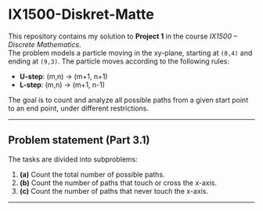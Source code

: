 # IX1500-Diskret-Matte

This repository contains my solution to **Project 1** in the course *IX1500 – Discrete Mathematics*.  
The problem models a particle moving in the xy-plane, starting at `(0,4)` and ending at `(9,3)`. The particle moves according to the following rules:

- **U-step**: (m,n) → (m+1, n+1)  
- **L-step**: (m,n) → (m+1, n-1)  

The goal is to count and analyze all possible paths from a given start point to an end point, under different restrictions.

---

## Problem statement (Part 3.1)
The tasks are divided into subproblems:

1. **(a)** Count the total number of possible paths.  
2. **(b)** Count the number of paths that touch or cross the x-axis.  
3. **(c)** Count the number of paths that never touch the x-axis.

---
